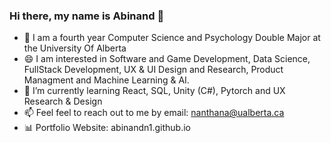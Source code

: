 ### Hi there, my name is Abinand 👋
- 🏫 I am a fourth year Computer Science and Psychology Double Major at the University Of Alberta
- 😄 I am interested in Software and Game Development, Data Science, FullStack Development, UX & UI Design and Research, Product Managment and Machine Learning & AI.
- 🌱 I’m currently learning React, SQL, Unity (C#), Pytorch and UX Research & Design 
- 📫 Feel feel to reach out to me by email: nanthana@ualberta.ca
- 📊 Portfolio Website: abinandn1.github.io

